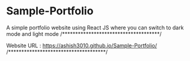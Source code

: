 # Sample-Portfolio
A simple portfolio website using React JS where you can switch to dark mode and light mode
/*************************************/

Website URL :
https://ashish3010.github.io/Sample-Portfolio/
/*************************************/
